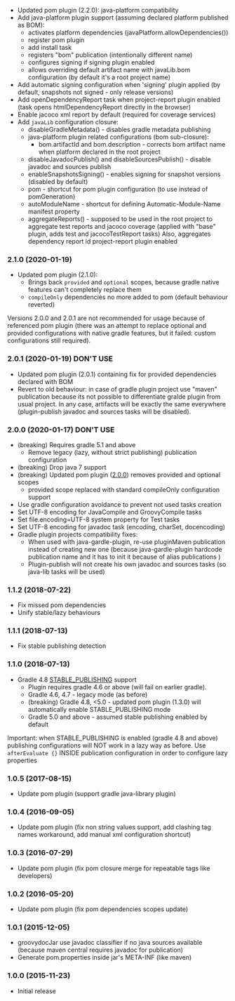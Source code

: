 * Updated pom plugin (2.2.0): java-platform compatibility
* Add java-platform plugin support (assuming declared platform published as BOM):
    - activates platform dependencies (javaPlatform.allowDependencies())
    - register pom plugin 
    - add install task
    - registers "bom" publication (intentionally different name)
    - configures signing if signing plugin enabled
    - allows overriding default artifact name with javaLib.bom  configuration 
      (by default it's a root project name)
* Add automatic signing configuration when 'signing' plugin applied
  (by default, snapshots not signed - only release versions)
* Add openDependencyReport task when project-report plugin enabled
  (task opens htmlDependencyReport directly in the browser)
* Enable jacoco xml report by default (required for coverage services)  
* Add `javaLib` configuration closure:
    - disableGradleMetadata() - disables gradle metadata publishing
    - java-platform plugin related configurations (bom sub-closure):
        * bom.artifactId and bom.description - corrects bom artifact name when platform declared in the root project
    - disableJavadocPublish() and disableSourcesPublish() - disable javadoc and sources publish
    - enableSnapshotsSigning() - enables signing for snapshot versions (disabled by default)
    - pom - shortcut for pom plugin configuration (to use instead of pomGeneration)
    - autoModuleName - shortcut for defining Automatic-Module-Name manifest property
    - aggregateReports() - supposed to be used in the root project to aggregate
       test reports and jacoco coverage (applied with "base" plugin, adds test and jacocoTestReport tasks)
       Also, aggregates dependency report id project-report plugin enabled

### 2.1.0 (2020-01-19)
* Updated pom plugin (2.1.0): 
    - Brings back `provided` and `optional` scopes, because gradle native features can't completely replace them
    - `compileOnly` dependencies no more added to pom (default behaviour reverted)  

Versions 2.0.0 and 2.0.1 are not recommended for usage because of referenced pom plugin
(there was an attempt to replace optional and provided configurations with native gradle features, 
but it failed: custom configurations still required).

### 2.0.1 (2020-01-19) DON'T USE
* Updated pom plugin (2.0.1) containing fix for provided dependencies declared with BOM
* Revert to old behaviour: in case of gradle plugin project use "maven" publication because its not possible 
    to differentiate gralde plugin from usual project. In any case, artifacts will be exactly the same everywhere
    (plugin-publish javadoc and sources tasks will be disabled).  

### 2.0.0 (2020-01-17) DON'T USE
* (breaking) Requires gradle 5.1 and above
    - Remove legacy (lazy, without strict publishing) publication configuration 
* (breaking) Drop java 7 support
* (breaking) Updated pom plugin ([2.0.0](https://github.com/xvik/gradle-pom-plugin/releases/tag/2.0.0)) removes provided and optional scopes
    - provided scope replaced with standard compileOnly configuration support 
* Use gradle configuration avoidance to prevent not used tasks creation
* Set UTF-8 encoding for JavaCompile and GroovyCompile tasks
* Set file.encoding=UTF-8 system property for Test tasks
* Set UTF-8 encoding for javadoc task (encoding, charSet, docencoding) 
* Gradle plugin projects compatibility fixes:
    - When used with java-gardle-plugin, re-use pluginMaven publication instead of creating
        new one (because java-gardle-plugin hardcode publication name and it has to init it because of alias publications )
    - Plugin-publish will not create his own javadoc and sources tasks (so java-lib tasks will be used)

### 1.1.2 (2018-07-22)
* Fix missed pom dependencies
* Unify stable/lazy behaviours

### 1.1.1 (2018-07-13)
* Fix stable publishing detection

### 1.1.0 (2018-07-13)
* Gradle 4.8 [STABLE_PUBLISHING](https://docs.gradle.org/4.8/userguide/publishing_maven.html#publishing_maven:deferred_configuration) support
    - Plugin requires gradle 4.6 or above (will fail on earlier gradle).
    - Gradle 4.6, 4.7 - legacy mode (as before)
    - (breaking) Gradle 4.8, <5.0 - updated pom plugin (1.3.0) will automatically enable STABLE_PUBLISHING mode         
    - Gradle 5.0 and above - assumed stable publishing enabled by default

Important: when STABLE_PUBLISHING is enabled (gradle 4.8 and above) publishing configurations will NOT work 
in a lazy way as before. Use `afterEvaluate {}` INSIDE publication configuration in order to configure lazy properties               

### 1.0.5 (2017-08-15)
* Update pom plugin (support gradle java-library plugin)

### 1.0.4 (2016-09-05)
* Update pom plugin (fix non string values support, add clashing tag names workaround, add manual xml configuration shortcut)

### 1.0.3 (2016-07-29)
* Update pom plugin (fix pom closure merge for repeatable tags like developers)

### 1.0.2 (2016-05-20)
* Update pom plugin (fix pom dependencies scopes update)

### 1.0.1 (2015-12-05)
* groovydocJar use javadoc classifier if no java sources available (because maven central requires javadoc for publication)
* Generate pom.properties inside jar's META-INF (like maven)

### 1.0.0 (2015-11-23)
* Initial release